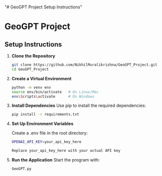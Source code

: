 "# GeoGPT Project Setup Instructions" 


# GeoGPT Project

## Setup Instructions

1. **Clone the Repository**  
   ```bash
   git clone https://github.com/NikhilMuralikrishna/GeoGPT_Project.git
   cd GeoGPT_Project

2. **Create a Virtual Environment**
   ```bash
   python -m venv env
   source env/bin/activate   # On Linux/Mac
   env\Scripts\activate      # On Windows

3. **Install Dependencies**
   Use pip to install the required dependencies:
   ```bash
   pip install -r requirements.txt


4. **Set Up Environment Variables**

   Create a .env file in the root directory:
   ```bash
   OPENAI_API_KEY=your_api_key_here
   
   Replace your_api_key_here with your actual API key

5. **Run the Application**
   Start the program with:
   ```bash
   GeoGPT.py
